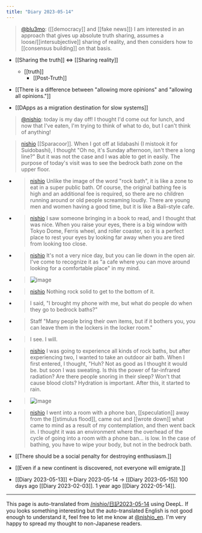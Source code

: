 ```yaml
---
title: "Diary 2023-05-14"
---
```



> [@blu3mo](https://twitter.com/blu3mo/status/1657642808126177280?s=46&t=gkSZtjGEtUZPO0JCzBxCBw): ([[democracy]] and [[fake news]])
> I am interested in an approach that gives up absolute truth sharing, assumes a loose/[[intersubjective]] sharing of reality, and then considers how to [[consensus building]] on that basis.
- [[Sharing the truth]] ⇔ [[Sharing reality]]
    - [[truth]]
        - [[Post-Truth]]


- [[There is a difference between "allowing more opinions" and "allowing all opinions."]]

- [[DApps as a migration destination for slow systems]]

> [@nishio](https://twitter.com/nishio/status/1657594671009509376?s=20): today is my day off! I thought I'd come out for lunch, and now that I've eaten, I'm trying to think of what to do, but I can't think of anything!

> [nishio](https://twitter.com/nishio/status/1657626721229889536) [[Sparacoor]]. When I got off at Iidabashi (I mistook it for Suidobashi), I thought "Oh no, it's Sunday afternoon, isn't there a long line?" But it was not the case and I was able to get in easily. The purpose of today's visit was to see the bedrock bath zone on the upper floor.
- > [nishio](https://twitter.com/nishio/status/1657627607339524097) Unlike the image of the word "rock bath", it is like a zone to eat in a super public bath. Of course, the original bathing fee is high and an additional fee is required, so there are no children running around or old people screaming loudly. There are young men and women having a good time, but it is like a Bali-style cafe.
- > [nishio](https://twitter.com/nishio/status/1657628650706182144) I saw someone bringing in a book to read, and I thought that was nice. When you raise your eyes, there is a big window with Tokyo Dome, Ferris wheel, and roller coaster, so it is a perfect place to rest your eyes by looking far away when you are tired from looking too close.
- > [nishio](https://twitter.com/nishio/status/1657630318306934784) It's not a very nice day, but you can lie down in the open air. I've come to recognize it as "a cafe where you can move around looking for a comfortable place" in my mind.
- >  ![image](https://pbs.twimg.com/media/FwEV_HRaQAEQ2v9?format=jpg&name=large#.png)
- > [nishio](https://twitter.com/nishio/status/1657631340806955008) Nothing rock solid to get to the bottom of it.
- >  I said, "I brought my phone with me, but what do people do when they go to bedrock baths?"
- >  Staff "Many people bring their own items, but if it bothers you, you can leave them in the lockers in the locker room."
- >  I see. I will.
- > [nishio](https://twitter.com/nishio/status/1657639552767647746) I was going to experience all kinds of rock baths, but after experiencing two, I wanted to take an outdoor air bath. When I first entered, I thought, "Huh? Not as good as I thought it would be. but soon I was sweating. Is this the power of far-infrared radiation? Are there people snoring in their sleep? Won't that cause blood clots? Hydration is important. After this, it started to rain.
- >  ![image](https://pbs.twimg.com/media/FwEeYTRaIAMRBDC?format=jpg&name=medium#.png)
- > [nishio](https://twitter.com/nishio/status/1657653356050157568) I went into a room with a phone ban, [[speculation]] away from the [[stimulus flood]], came out and [[wrote down]] what came to mind as a result of my contemplation, and then went back in. I thought it was an environment where the overhead of the cycle of going into a room with a phone ban... is low. In the case of bathing, you have to wipe your body, but not in the bedrock bath.


- [[There should be a social penalty for destroying enthusiasm.]]

- [[Even if a new continent is discovered, not everyone will emigrate.]]

- [[Diary 2023-05-13]] ←Diary 2023-05-14 → [[Diary 2023-05-15]]
100 days ago [[Diary 2023-02-03]].
1 year ago [[Diary 2022-05-14]].
---
This page is auto-translated from [/nishio/日記2023-05-14](https://scrapbox.io/nishio/日記2023-05-14) using DeepL. If you looks something interesting but the auto-translated English is not good enough to understand it, feel free to let me know at [@nishio_en](https://twitter.com/nishio_en). I'm very happy to spread my thought to non-Japanese readers.